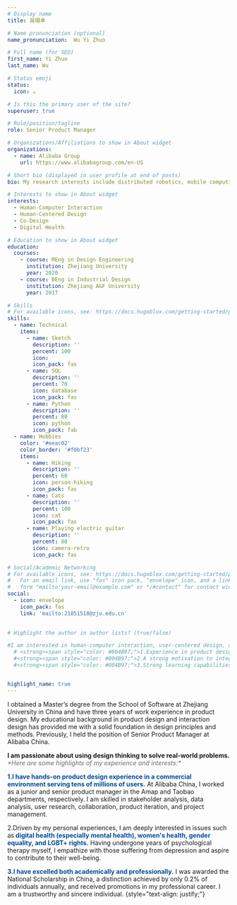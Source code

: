 ```yaml
---
# Display name
title: 吳翊卓

# Name pronunciation (optional)
name_pronunciation:  Wu Yi Zhuo

# Full name (for SEO)
first_name: Yi Zhuo
last_name: Wu

# Status emoji
status:
  icon: ☕️

# Is this the primary user of the site?
superuser: true

# Role/position/tagline
role: Senior Product Manager

# Organizations/Affiliations to show in About widget
organizations:
  - name: Alibaba Group
    url: https://www.alibabagroup.com/en-US

# Short bio (displayed in user profile at end of posts)
bio: My research interests include distributed robotics, mobile computing and programmable matter.

# Interests to show in About widget
interests:
  - Human-Computer Interaction
  - Human-Centered Design
  - Co-Design
  - Digital Health

# Education to show in About widget
education:
  courses:
    - course: MEng in Design Engineering
      institution: Zhejiang University
      year: 2020
    - course: BEng in Industrial Design
      institution: Zhejiang A&F University
      year: 2017

# Skills
# For available icons, see: https://docs.hugoblox.com/getting-started/page-builder/#icons
skills:
  - name: Technical
    items:
      - name: Sketch
        description: ''
        percent: 100
        icon: 
        icon_pack: fas
      - name: SQL
        description: ''
        percent: 70
        icon: database
        icon_pack: fas
      - name: Python
        description: ''
        percent: 80
        icon: python
        icon_pack: fab
  - name: Hobbies
    color: '#eeac02'
    color_border: '#f0bf23'
    items:
      - name: Hiking
        description: ''
        percent: 60
        icon: person-hiking
        icon_pack: fas
      - name: Cats
        description: ''
        percent: 100
        icon: cat
        icon_pack: fas
      - name: Playing electric guitar
        description: ''
        percent: 80
        icon: camera-retro
        icon_pack: fas

# Social/Academic Networking
# For available icons, see: https://docs.hugoblox.com/getting-started/page-builder/#icons
#   For an email link, use "fas" icon pack, "envelope" icon, and a link in the
#   form "mailto:your-email@example.com" or "/#contact" for contact widget.
social:
  - icon: envelope
    icon_pack: fas
    link: 'mailto:21851518@zju.edu.cn'
    

# Highlight the author in author lists? (true/false)

#I am interested in human-computer interaction, user-centered design, and psychology.<span style="color: #6C6C6C;"> *Here are my personal characteristics:
  # <strong><span style="color: #004B97;">1.Experience in product design for products with hundreds of millions of daily active users (DAU).</span></strong> I have served as a product manager at Amap and Taobao, and have rich practical experience in product design, team collaboration, and data analysis.  
  #<strong><span style="color: #004B97;">2.A strong motivation to integrate technology with the health sector, especially mental health.</span></strong> Having been a patient myself, I underwent two years of psychological counseling. I aim to leverage potential technological means to assist more potential patients.  
  #<strong><span style="color: #004B97;">3.Strong learning capabilities.</span></strong> Through diligent study, I was admitted to Zhejiang University (QS: 44) and received top 1% scholarships and honors during both my undergraduate and graduate studies.


highlight_name: true
---
```

I obtained a Master’s degree from the School of Software at Zhejiang University in China and have three years of work experience in product design. My educational background in product design and interaction design has provided me with a solid foundation in design principles and methods. Previously, I held the position of Senior Product Manager at Alibaba China.

<p style="text-align: justify;"><strong>I am passionate about using design thinking to solve real-world problems.</strong> <span style="color: #6C6C6C;"><em>*Here are some highlights of my experience and interests:*</em></span></p>

<strong><span style="color: #004B97;">1.I have hands-on product design experience in a commercial environment serving tens of millions of users.</span></strong>  At Alibaba China, I worked as a junior and senior product manager in the Amap and Taobao departments, respectively. I am skilled in stakeholder analysis, data analysis, user research, collaboration, product iteration, and project management.

2.Driven by my personal experiences, I am deeply interested in issues such as<strong><span style="color: #004B97;"> digital health (especially mental health), women's health, gender equality, and LGBT+ rights.</span></strong> Having undergone years of psychological therapy myself, I empathize with those suffering from depression and aspire to contribute to their well-being.

<strong><span style="color: #004B97;">3.I have excelled both academically and professionally.</span></strong> I was awarded the National Scholarship in China, a distinction achieved by only 0.2% of individuals annually, and received promotions in my professional career. I am a trustworthy and sincere individual.
{style="text-align: justify;"}



